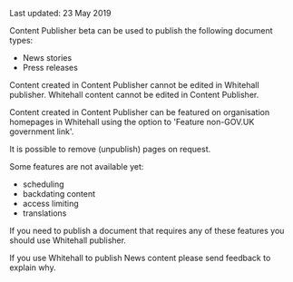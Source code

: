 <span class="govuk-hint">Last updated: 23 May 2019</span>

Content Publisher beta can be used to publish the following document types:

* News stories
* Press releases

Content created in Content Publisher cannot be edited in Whitehall publisher. Whitehall content cannot be edited in Content Publisher.

Content created in Content Publisher can be featured on organisation homepages in Whitehall using the option to 'Feature non-GOV.UK government link'.

It is possible to remove (unpublish) pages on request.

Some features are not available yet:

* scheduling
* backdating content
* access limiting
* translations

If you need to publish a document that requires any of these features you should use Whitehall publisher. 

If you use Whitehall to publish News content please send feedback to explain why.
